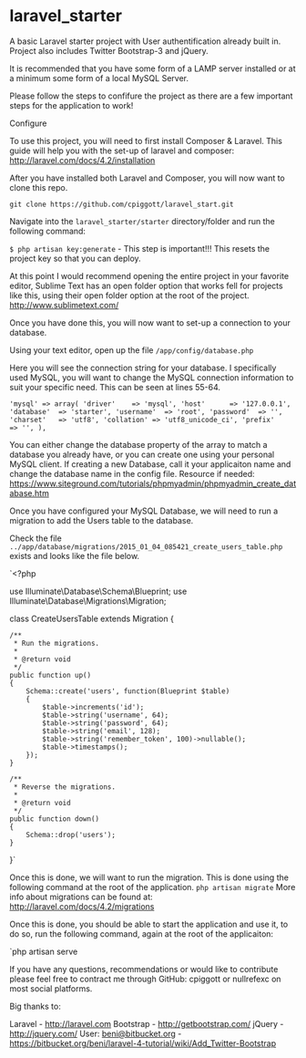 laravel_starter
===============

A basic Laravel starter project with User authentification already built in.
    Project also includes Twitter Bootstrap-3 and jQuery.

It is recommended that you have some form of a LAMP server installed or at a minimum some form of a local MySQL Server.

Please follow the steps to confifure the project as there are a few important steps for the application to work!


Configure 

To use this project, you will need to first install Composer & Laravel.
    This guide will help you with the set-up of laravel and composer: http://laravel.com/docs/4.2/installation
    
    
After you have installed both Laravel and Composer, you will now want to clone this repo.

`git clone https://github.com/cpiggott/laravel_start.git`

Navigate into the `laravel_starter/starter` directory/folder and run the following command:

`$ php artisan key:generate` - This step is important!!! This resets the project key so that you can deploy.

At this point I would recommend opening the entire project in your favorite editor, Sublime Text has an open folder option that works fell for projects like this, using their open folder option at the root of the project. http://www.sublimetext.com/

Once you have done this, you will now want to set-up a connection to your database.

Using your text editor, open up the file `/app/config/database.php`

Here you will see the connection string for your database. I specifically used MySQL, you will want to change the MySQL connection information to suit your specific need. This can be seen at lines 55-64. 

`'mysql' => array(
			'driver'    => 'mysql',
			'host'      => '127.0.0.1',
			'database'  => 'starter',
			'username'  => 'root',
			'password'  => '',
			'charset'   => 'utf8',
			'collation' => 'utf8_unicode_ci',
			'prefix'    => '',
		),
`

You can either change the database property of the array to match a database you already have, or you can create one using your personal MySQL client. If creating a new Database, call it your applicaiton name and change the database name in the config file.
Resource if needed: https://www.siteground.com/tutorials/phpmyadmin/phpmyadmin_create_database.htm

Once you have configured your MySQL Database, we will need to run a migration to add the Users table to the database.

Check the file  `../app/database/migrations/2015_01_04_085421_create_users_table.php` exists and looks like the file below.

`<?php

use Illuminate\Database\Schema\Blueprint;
use Illuminate\Database\Migrations\Migration;

class CreateUsersTable extends Migration {

    /**
     * Run the migrations.
     *
     * @return void
     */
    public function up()
    {
        Schema::create('users', function(Blueprint $table)
        {
            $table->increments('id');
            $table->string('username', 64);
            $table->string('password', 64);
            $table->string('email', 128);
            $table->string('remember_token', 100)->nullable();
            $table->timestamps();
        });
    }

    /**
     * Reverse the migrations.
     *
     * @return void
     */
    public function down()
    {
        Schema::drop('users');
    }
}`

Once this is done, we will want to run the migration. This is done using the following command at the root of the application. `php artisan migrate`
More info about migrations can be found at: http://laravel.com/docs/4.2/migrations

Once this is done, you should be able to start the application and use it, to do so, run the following command, again at the root of the applicaiton:

`php artisan serve

If you have any questions, recommendations or would like to contribute please feel free to contract me through GitHub: cpiggott or nullrefexc on most social platforms.

Big thanks to:

Laravel - http://laravel.com
Bootstrap - http://getbootstrap.com/
jQuery - http://jquery.com/
User: beni@bitbucket.org - https://bitbucket.org/beni/laravel-4-tutorial/wiki/Add_Twitter-Bootstrap


